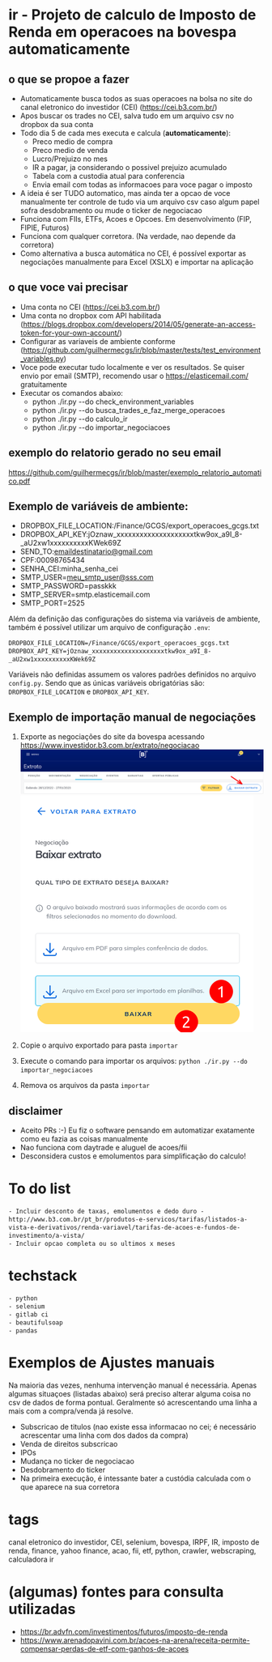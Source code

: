 # ir - Projeto de calculo de Imposto de Renda em operacoes na bovespa automaticamente

## o que se propoe a fazer
 - Automaticamente busca todos as suas operacoes na bolsa no site do canal eletronico do investidor (CEI) (https://cei.b3.com.br/)
 - Apos buscar os trades no CEI, salva tudo em um arquivo csv no dropbox da sua conta
 - Todo dia 5 de cada mes executa e calcula (**automaticamente**):
    - Preco medio de compra
    - Preco medio de venda
    - Lucro/Prejuizo no mes
    - IR a pagar, ja considerando o possivel prejuizo acumulado
    - Tabela com a custodia atual para conferencia
    - Envia email com todas as informacoes para voce pagar o imposto
 - A ideia é ser TUDO automatico, mas ainda ter a opcao de voce manualmente ter controle de tudo via um arquivo csv caso algum papel sofra desdobramento ou mude o ticker de negociacao
 - Funciona com FIIs, ETFs, Acoes e Opcoes. Em desenvolvimento (FIP, FIPIE, Futuros)
 - Funciona com qualquer corretora. (Na verdade, nao depende da corretora)
 - Como alternativa a busca automática no CEI, é possível exportar as negociações manualmente para Excel (XSLX) e importar na aplicação

## o que voce vai precisar
 - Uma conta no CEI (https://cei.b3.com.br/)
 - Uma conta no dropbox com API habilitada (https://blogs.dropbox.com/developers/2014/05/generate-an-access-token-for-your-own-account/)
 - Configurar as variaveis de ambiente conforme (https://github.com/guilhermecgs/ir/blob/master/tests/test_environment_variables.py)
 - Voce pode executar tudo localmente e ver os resultados. Se quiser envio por email (SMTP), recomendo usar o https://elasticemail.com/ gratuitamente
 - Executar os comandos abaixo:
    - python ./ir.py --do check_environment_variables
    - python ./ir.py --do busca_trades_e_faz_merge_operacoes
    - python ./ir.py --do calculo_ir
    - python ./ir.py --do importar_negociacoes

   
## exemplo do relatorio gerado no seu email
https://github.com/guilhermecgs/ir/blob/master/exemplo_relatorio_automatico.pdf

## Exemplo de variáveis de ambiente:

 - DROPBOX_FILE_LOCATION:/Finance/GCGS/export_operacoes_gcgs.txt
 - DROPBOX_API_KEY:jOznaw_xxxxxxxxxxxxxxxxxxxxtkw9ox_a9I_8-_aU2xw1xxxxxxxxxxKWek69Z
 - SEND_TO:emaildestinatario@gmail.com
 - CPF:00098765434
 - SENHA_CEI:minha_senha_cei
 - SMTP_USER=meu_smtp_user@sss.com
 - SMTP_PASSWORD=passkkk
 - SMTP_SERVER=smtp.elasticemail.com
 - SMTP_PORT=2525

Além da definição das configurações do sistema via variáveis de ambiente, também é possível utilizar um arquivo de configuração `.env`:
```
DROPBOX_FILE_LOCATION=/Finance/GCGS/export_operacoes_gcgs.txt
DROPBOX_API_KEY=jOznaw_xxxxxxxxxxxxxxxxxxxxtkw9ox_a9I_8-_aU2xw1xxxxxxxxxxKWek69Z
```
Variáveis não definidas assumem os valores padrões definidos no arquivo `config.py`. Sendo que as únicas variáveis obrigatórias são: `DROPBOX_FILE_LOCATION` e `DROPBOX_API_KEY`.

## Exemplo de importação manual de negociações

1. Exporte as negociações do site da bovespa acessando https://www.investidor.b3.com.br/extrato/negociacao
![Extrato Negociações](imagens/extrato-negociacao.png)
![Exportar Negociações](imagens/exportar-negociacao.png)

2. Copie o arquivo exportado para pasta `importar`
3. Execute o comando para importar os arquivos: `python ./ir.py --do importar_negociacoes`
4. Remova os arquivos da pasta `importar`

## disclaimer
 - Aceito PRs :-)   Eu fiz o software pensando em automatizar exatamente como eu fazia as coisas manualmente
 - Nao funciona com daytrade e aluguel de acoes/fii
 - Desconsidera custos e emolumentos para simplificação do calculo!


# To do list
    - Incluir desconto de taxas, emolumentos e dedo duro - http://www.b3.com.br/pt_br/produtos-e-servicos/tarifas/listados-a-vista-e-derivativos/renda-variavel/tarifas-de-acoes-e-fundos-de-investimento/a-vista/
    - Incluir opcao completa ou so ultimos x meses
   
# techstack
    - python
    - selenium
    - gitlab ci
    - beautifulsoap
    - pandas
    
# Exemplos de Ajustes manuais
Na maioria das vezes, nenhuma intervenção manual é necessária. 
Apenas algumas situaçoes (listadas abaixo) será preciso alterar alguma coisa no csv de dados de forma pontual.
Geralmente só acrescentando uma linha a mais com a compra/venda já resolve. 
- Subscricao de titulos (nao existe essa informacao no cei; é necessário acrescentar uma linha com dos dados da compra)
- Venda de direitos subscricao
- IPOs
- Mudança no ticker de negociacao
- Desdobramento do ticker 
- Na primeira execução, é intessante bater a custódia calculada com o que aparece na sua corretora
   
    
# tags
canal eletronico do investidor, CEI, selenium, bovespa, IRPF, IR, imposto de renda, finance, yahoo finance, acao, fii, 
etf, python, crawler, webscraping, calculadora ir


# (algumas) fontes para consulta utilizadas 
- https://br.advfn.com/investimentos/futuros/imposto-de-renda
- https://www.arenadopavini.com.br/acoes-na-arena/receita-permite-compensar-perdas-de-etf-com-ganhos-de-acoes